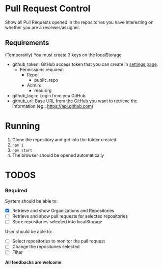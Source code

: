 # Pull Request Control

Show all Pull Requests opened in the repositories you have interesting on whether you are a reviewer/assigner.

## Requirements

(Temporarily) You must create 3 keys on the localStorage
- github_token: GitHub access token that you can create in [settings page](https://github.com/settings/tokens). 
  - Permissions required:
    - Repo:
      - public_repo
    - Admin:
      - read:org
- github_login: Login from you GitHub
- github_url: Base URL from the GitHub you want to retrieve the information (eg.: https://api.github.com)

# Running

1. Clone the repository and get into the folder created
2. `npm i`
3. `npm start`
4. The browser should be opened automatically

# TODOS

### Required

System should be able to:
- [x] Retrieve and show Organizations and Repositories
- [ ] Retrieve and show pull requests for selected repositories
- [ ] Store repositories selected into localStorage

User should be able to:
- [ ] Select repositories to monitor the pull request
- [ ] Change the repositories selected
- [ ] Filter

**All feedbacks are welcome**
